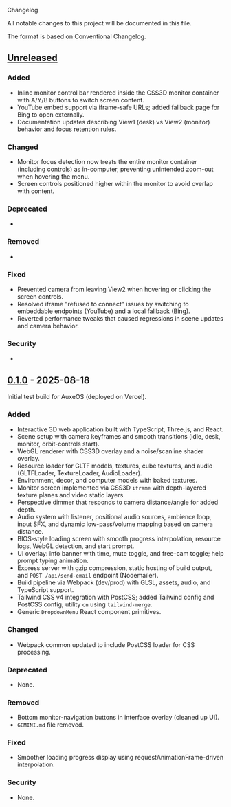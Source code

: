 Changelog

All notable changes to this project will be documented in this file.

The format is based on Conventional Changelog.

## [Unreleased]

### Added
- Inline monitor control bar rendered inside the CSS3D monitor container with A/Y/B buttons to switch screen content.
- YouTube embed support via iframe-safe URLs; added fallback page for Bing to open externally.
- Documentation updates describing View1 (desk) vs View2 (monitor) behavior and focus retention rules.

### Changed
- Monitor focus detection now treats the entire monitor container (including controls) as in-computer, preventing unintended zoom-out when hovering the menu.
- Screen controls positioned higher within the monitor to avoid overlap with content.

### Deprecated
- 

### Removed
- 

### Fixed
- Prevented camera from leaving View2 when hovering or clicking the screen controls.
- Resolved iframe "refused to connect" issues by switching to embeddable endpoints (YouTube) and a local fallback (Bing).
- Reverted performance tweaks that caused regressions in scene updates and camera behavior.

### Security
- 

## [0.1.0] - 2025-08-18

Initial test build for AuxeOS (deployed on Vercel).

### Added
- Interactive 3D web application built with TypeScript, Three.js, and React.
- Scene setup with camera keyframes and smooth transitions (idle, desk, monitor, orbit-controls start).
- WebGL renderer with CSS3D overlay and a noise/scanline shader overlay.
- Resource loader for GLTF models, textures, cube textures, and audio (GLTFLoader, TextureLoader, AudioLoader).
- Environment, decor, and computer models with baked textures.
- Monitor screen implemented via CSS3D `iframe` with depth-layered texture planes and video static layers.
- Perspective dimmer that responds to camera distance/angle for added depth.
- Audio system with listener, positional audio sources, ambience loop, input SFX, and dynamic low-pass/volume mapping based on camera distance.
- BIOS-style loading screen with smooth progress interpolation, resource logs, WebGL detection, and start prompt.
- UI overlay: info banner with time, mute toggle, and free-cam toggle; help prompt typing animation.
- Express server with gzip compression, static hosting of build output, and `POST /api/send-email` endpoint (Nodemailer).
- Build pipeline via Webpack (dev/prod) with GLSL, assets, audio, and TypeScript support.
- Tailwind CSS v4 integration with PostCSS; added Tailwind config and PostCSS config; utility `cn` using `tailwind-merge`.
- Generic `DropdownMenu` React component primitives.

### Changed
- Webpack common updated to include PostCSS loader for CSS processing.

### Deprecated
- None.

### Removed
- Bottom monitor-navigation buttons in interface overlay (cleaned up UI).
- `GEMINI.md` file removed.

### Fixed
- Smoother loading progress display using requestAnimationFrame-driven interpolation.

### Security
- None.

[Unreleased]: https://example.com/compare/v0.1.0...HEAD
[0.1.0]: https://example.com/releases/tag/v0.1.0


